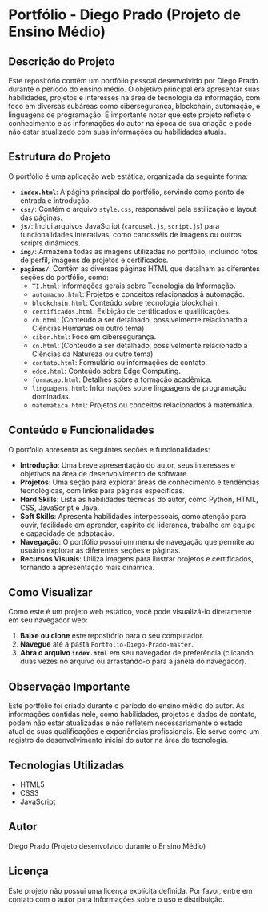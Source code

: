 # Portfólio - Diego Prado (Projeto de Ensino Médio)

## Descrição do Projeto

Este repositório contém um portfólio pessoal desenvolvido por Diego Prado durante o período do ensino médio. O objetivo principal era apresentar suas habilidades, projetos e interesses na área de tecnologia da informação, com foco em diversas subáreas como cibersegurança, blockchain, automação, e linguagens de programação. É importante notar que este projeto reflete o conhecimento e as informações do autor na época de sua criação e pode não estar atualizado com suas informações ou habilidades atuais.

## Estrutura do Projeto

O portfólio é uma aplicação web estática, organizada da seguinte forma:

*   **`index.html`**: A página principal do portfólio, servindo como ponto de entrada e introdução.
*   **`css/`**: Contém o arquivo `style.css`, responsável pela estilização e layout das páginas.
*   **`js/`**: Inclui arquivos JavaScript (`carousel.js`, `script.js`) para funcionalidades interativas, como carrosséis de imagens ou outros scripts dinâmicos.
*   **`img/`**: Armazena todas as imagens utilizadas no portfólio, incluindo fotos de perfil, imagens de projetos e certificados.
*   **`paginas/`**: Contém as diversas páginas HTML que detalham as diferentes seções do portfólio, como:
    *   `TI.html`: Informações gerais sobre Tecnologia da Informação.
    *   `automacao.html`: Projetos e conceitos relacionados à automação.
    *   `blockchain.html`: Conteúdo sobre tecnologia blockchain.
    *   `certificados.html`: Exibição de certificados e qualificações.
    *   `ch.html`: (Conteúdo a ser detalhado, possivelmente relacionado a Ciências Humanas ou outro tema)
    *   `ciber.html`: Foco em cibersegurança.
    *   `cn.html`: (Conteúdo a ser detalhado, possivelmente relacionado a Ciências da Natureza ou outro tema)
    *   `contato.html`: Formulário ou informações de contato.
    *   `edge.html`: Conteúdo sobre Edge Computing.
    *   `formacao.html`: Detalhes sobre a formação acadêmica.
    *   `linguagens.html`: Informações sobre linguagens de programação dominadas.
    *   `matematica.html`: Projetos ou conceitos relacionados à matemática.

## Conteúdo e Funcionalidades

O portfólio apresenta as seguintes seções e funcionalidades:

*   **Introdução**: Uma breve apresentação do autor, seus interesses e objetivos na área de desenvolvimento de software.
*   **Projetos**: Uma seção para explorar áreas de conhecimento e tendências tecnológicas, com links para páginas específicas.
*   **Hard Skills**: Lista as habilidades técnicas do autor, como Python, HTML, CSS, JavaScript e Java.
*   **Soft Skills**: Apresenta habilidades interpessoais, como atenção para ouvir, facilidade em aprender, espírito de liderança, trabalho em equipe e capacidade de adaptação.
*   **Navegação**: O portfólio possui um menu de navegação que permite ao usuário explorar as diferentes seções e páginas.
*   **Recursos Visuais**: Utiliza imagens para ilustrar projetos e certificados, tornando a apresentação mais dinâmica.

## Como Visualizar

Como este é um projeto web estático, você pode visualizá-lo diretamente em seu navegador web:

1.  **Baixe ou clone** este repositório para o seu computador.
2.  **Navegue** até a pasta `Portfolio-Diego-Prado-master`.
3.  **Abra o arquivo `index.html`** em seu navegador de preferência (clicando duas vezes no arquivo ou arrastando-o para a janela do navegador).

## Observação Importante

Este portfólio foi criado durante o período do ensino médio do autor. As informações contidas nele, como habilidades, projetos e dados de contato, podem não estar atualizadas e não refletem necessariamente o estado atual de suas qualificações e experiências profissionais. Ele serve como um registro do desenvolvimento inicial do autor na área de tecnologia.

## Tecnologias Utilizadas

*   HTML5
*   CSS3
*   JavaScript

## Autor

Diego Prado (Projeto desenvolvido durante o Ensino Médio)

## Licença

Este projeto não possui uma licença explícita definida. Por favor, entre em contato com o autor para informações sobre o uso e distribuição.


